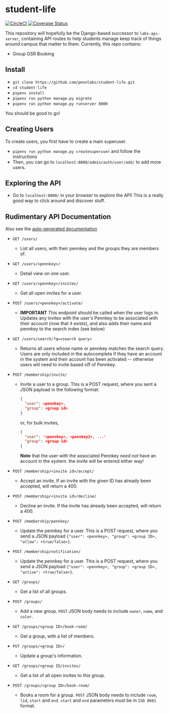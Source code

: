 # student-life

[![CircleCI](https://circleci.com/gh/pennlabs/student-life.svg?style=shield)](https://circleci.com/gh/pennlabs/student-life)
[![Coverage Status](https://codecov.io/gh/pennlabs/student-life/branch/master/graph/badge.svg)](https://codecov.io/gh/pennlabs/student-life)

This repository will hopefully be the Django-based successor to `labs-api-server`, containing API routes to help students manage keep track of things around campus that matter to them. Currently, this repo contains:

- Group GSR Booking

## Install

- `git clone https://github.com/pennlabs/student-life.git`
- `cd student-life`
- `pipenv install`
- `pipenv run python manage.py migrate`
- `pipenv run python manage.py runserver 8000`

You should be good to go!

## Creating Users

To create users, you first have to create a main superuser.

- `pipenv run python manage.py createsuperuser` and follow the instructions
- Then, you can go to `localhost:8000/admin/auth/user/add/` to add more users.

## Exploring the API

- Go to `localhost:8000/` in your browser to explore the API! This is a really good way to click around and discover stuff.

## Rudimentary API Documentation

Also see the [auto-generated documentation](https://studentlife.pennlabs.org/documentation/)

- `GET /users/`
  - List all users, with their pennkey and the groups they are members of.

- `GET /users/<pennkey>/`
  - Detail view on one user.

- `GET /users/<pennkey>/invites/`
  - Get all open invites for a user.

- `POST /users/<pennkey>/activate/`
  - **IMPORTANT** This endpoint should be called when the user logs in. Updates any invites with the user's Pennkey to be associated with their account (now that it exists), and also adds their name and pennkey to the search index (see below)

- `GET /users/search/?q=<search query>`
  - Returns all users whose name or pennkey matches the search query. Users are only included in the autocomplete if they have an account in the system and their account has been activated -- otherwise users will need to invite based off of Pennkey.

- `POST /membership/invite/`
  - Invite a user to a group. This is a POST request, where you sent a JSON payload in the following format:

    ```json
    {
      "user": <pennkey>,
      "group": <group id>
    }
    ```

    or, for bulk invites,

    ```json
    {
      "user": '<pennkey>, <pennkey2>, ...'
      "group": <group id>
    }
    ```

    **Note** that the user with the associated Pennkey *need not* have an account in the system. the invite will be entered either way!
- `POST /membership/<invite id>/accept/`
  - Accept an invite. If an invite with the given ID has already been accepted, will return a 400.

- `POST /membership/<invite id>/decline/`
  - Decline an invite. If the invite has already been accepted, will return a 400.

- `POST /membership/pennkey/`
  - Update the pennkey for a user. This is a POST request, where you send a JSON payload `{"user": <pennkey>, "group": <group ID>, "allow": <true/false>}`.

- `POST /membership/notification/`
  - Update the pennkey for a user. This is a POST request, where you send a JSON payload `{"user": <pennkey>, "group": <group ID>, "active": <true/false>}`.

- `GET /groups/`
  - Get a list of all groups.

- `POST /groups/`
  - Add a new group. `POST` JSON body needs to include `owner`, `name`, and `color`.

- `GET /groups/<group ID>/book-room/`
  - Get a group, with a list of members.

- `PUT /groups/<group ID>/`
  - Update a group's information.

- `GET /groups/<group ID/invites/`
  - Get a list of all open invites to this group.

- `POST /groups/<group ID>/book-room/`
  - Books a room for a group. `POST` JSON body needs to include `room`, `lid`, `start` and `end`. `start` and `end` parameters must be in `ISO 8601` format.
